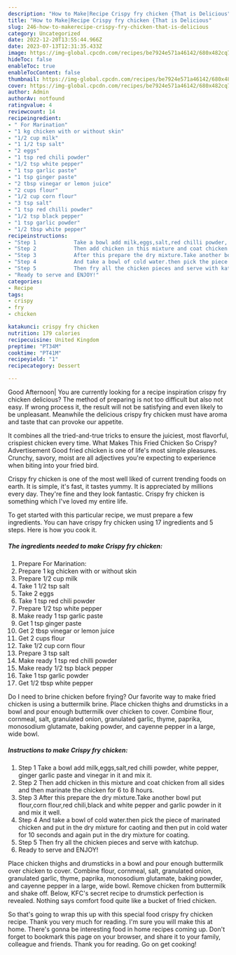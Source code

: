 ```yaml
---
description: "How to Make|Recipe Crispy fry chicken {That is Delicious"
title: "How to Make|Recipe Crispy fry chicken {That is Delicious"
slug: 246-how-to-makerecipe-crispy-fry-chicken-that-is-delicious
category: Uncategorized
date: 2022-12-20T13:55:44.966Z
date: 2023-07-13T12:31:35.433Z
image: https://img-global.cpcdn.com/recipes/be7924e571a46142/680x482cq70/crispy-fry-chicken-recipe-main-photo.jpg
hideToc: false
enableToc: true
enableTocContent: false
thumbnail: https://img-global.cpcdn.com/recipes/be7924e571a46142/680x482cq70/crispy-fry-chicken-recipe-main-photo.jpg
cover: https://img-global.cpcdn.com/recipes/be7924e571a46142/680x482cq70/crispy-fry-chicken-recipe-main-photo.jpg
author: Admin
authorAv: notfound
ratingvalue: 4
reviewcount: 14
recipeingredient:
- " For Marination"
- "1 kg chicken with or without skin"
- "1/2 cup milk"
- "1 1/2 tsp salt"
- "2 eggs"
- "1 tsp red chili powder"
- "1/2 tsp white pepper"
- "1 tsp garlic paste"
- "1 tsp ginger paste"
- "2 tbsp vinegar or lemon juice"
- "2 cups flour"
- "1/2 cup corn flour"
- "3 tsp salt"
- "1 tsp red chilli powder"
- "1/2 tsp black pepper"
- "1 tsp garlic powder"
- "1/2 tbsp white pepper"
recipeinstructions:
- "Step 1            Take a bowl add milk,eggs,salt,red chilli powder, white pepper, ginger garlic paste and vinegar in it and mix it."
- "Step 2            Then add chicken in this mixture and coat chicken from all sides and then marinate the chicken for 6 to 8 hours."
- "Step 3            After this prepare the dry mixture.Take another bowl put flour,corn flour,red chili,black and white pepper and garlic powder in it and mix it well."
- "Step 4            And take a bowl of cold water.then pick the piece of marinated chicken and put in the dry mixture for caoting and then put in cold water for 10 seconds and again put in the dry mixture for coating."
- "Step 5            Then fry all the chicken pieces and serve with katchup."
- "Ready to serve and ENJOY!"
categories:
- Recipe
tags:
- crispy
- fry
- chicken

katakunci: crispy fry chicken 
nutrition: 179 calories
recipecuisine: United Kingdom
preptime: "PT34M"
cooktime: "PT41M"
recipeyield: "1"
recipecategory: Dessert

---
```



Good Afternoon| You are currently looking for a recipe inspiration crispy fry chicken delicious? The method of preparing is not too difficult but also not easy. If wrong process it, the result will not be satisfying and even likely to be unpleasant. Meanwhile the delicious crispy fry chicken must have aroma and taste that can provoke our appetite.





It combines all the tried-and-true tricks to ensure the juiciest, most flavorful, crispiest chicken every time. What Makes This Fried Chicken So Crispy? Advertisement Good fried chicken is one of life&#39;s most simple pleasures. Crunchy, savory, moist are all adjectives you&#39;re expecting to experience when biting into your fried bird.

Crispy fry chicken is one of the most well liked of current trending foods on earth. It is simple, it's fast, it tastes yummy. It is appreciated by millions every day. They're fine and they look fantastic. Crispy fry chicken is something which I've loved my entire life.


To get started with this particular recipe, we must prepare a few ingredients. You can have crispy fry chicken using 17 ingredients and 5 steps. Here is how you cook it.

<!--inarticleads1-->

##### The ingredients needed to make Crispy fry chicken:

1. Prepare  For Marination:
1. Prepare 1 kg chicken with or without skin
1. Prepare 1/2 cup milk
1. Take 1 1/2 tsp salt
1. Take 2 eggs
1. Take 1 tsp red chili powder
1. Prepare 1/2 tsp white pepper
1. Make ready 1 tsp garlic paste
1. Get 1 tsp ginger paste
1. Get 2 tbsp vinegar or lemon juice
1. Get 2 cups flour
1. Take 1/2 cup corn flour
1. Prepare 3 tsp salt
1. Make ready 1 tsp red chilli powder
1. Make ready 1/2 tsp black pepper
1. Take 1 tsp garlic powder
1. Get 1/2 tbsp white pepper


Do I need to brine chicken before frying? Our favorite way to make fried chicken is using a buttermilk brine. Place chicken thighs and drumsticks in a bowl and pour enough buttermilk over chicken to cover. Combine flour, cornmeal, salt, granulated onion, granulated garlic, thyme, paprika, monosodium glutamate, baking powder, and cayenne pepper in a large, wide bowl. 

<!--inarticleads2-->

##### Instructions to make Crispy fry chicken:

1. Step 1            Take a bowl add milk,eggs,salt,red chilli powder, white pepper, ginger garlic paste and vinegar in it and mix it.
1. Step 2            Then add chicken in this mixture and coat chicken from all sides and then marinate the chicken for 6 to 8 hours.
1. Step 3            After this prepare the dry mixture.Take another bowl put flour,corn flour,red chili,black and white pepper and garlic powder in it and mix it well.
1. Step 4            And take a bowl of cold water.then pick the piece of marinated chicken and put in the dry mixture for caoting and then put in cold water for 10 seconds and again put in the dry mixture for coating.
1. Step 5            Then fry all the chicken pieces and serve with katchup.
1. Ready to serve and ENJOY!

Place chicken thighs and drumsticks in a bowl and pour enough buttermilk over chicken to cover. Combine flour, cornmeal, salt, granulated onion, granulated garlic, thyme, paprika, monosodium glutamate, baking powder, and cayenne pepper in a large, wide bowl. Remove chicken from buttermilk and shake off. Below, KFC&#39;s secret recipe to drumstick perfection is revealed. Nothing says comfort food quite like a bucket of fried chicken. 

So that's going to wrap this up with this special food crispy fry chicken recipe. Thank you very much for reading. I'm sure you will make this at home. There's gonna be interesting food in home recipes coming up. Don't forget to bookmark this page on your browser, and share it to your family, colleague and friends. Thank you for reading. Go on get cooking!
